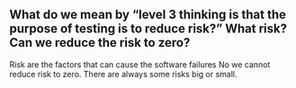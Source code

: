 ## What do we mean by “level 3 thinking is that the purpose of testing is to reduce risk?” What risk? Can we reduce the risk to zero?

Risk are the factors that can cause the software failures
No we cannot reduce risk to zero. There are always some risks big or small.